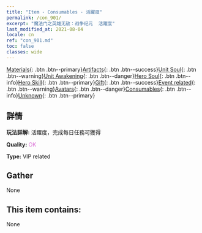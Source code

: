```yaml
---
title: "Item - Consumables - 活躍度"
permalink: /con_901/
excerpt: "魔法门之英雄无敌：战争纪元  活躍度"
last_modified_at: 2021-08-04
locale: cn
ref: "con_901.md"
toc: false
classes: wide
---
```

 [Materials](/ItemsCN/){: .btn .btn--primary}[Artifacts](/ItemsCN/Artifacts/){: .btn .btn--success}[Unit Soul](/ItemsCN/UnitSoul/){: .btn .btn--warning}[Unit Awakening](/ItemsCN/UnitAwakening/){: .btn .btn--danger}[Hero Soul](/ItemsCN/HeroSoul/){: .btn .btn--info}[Hero Skill](/ItemsCN/HeroSkill/){: .btn .btn--primary}[Gift](/ItemsCN/Gift/){: .btn .btn--success}[Event related](/ItemsCN/Events/){: .btn .btn--warning}[Avatars](/ItemsCN/Avatars/){: .btn .btn--danger}[Consumables](/ItemsCN/Consumables/){: .btn .btn--info}[Unknown](/ItemsCN/Unknown/){: .btn .btn--primary}

## 詳情
 **玩法詳解:** 活躍度，完成每日任務可獲得

 **Quality:** <span style="color: #DA70D6">OK</span>

 **Type:** VIP related

## Gather

  None

## This item contains:

  None

